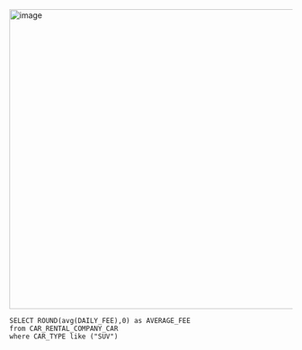 <img width="533" alt="image" src="https://github.com/jinsungtoo/SQL_Coding_test/assets/115756142/c9f4482b-3050-4518-b9f6-6d535a41c57e">


    SELECT ROUND(avg(DAILY_FEE),0) as AVERAGE_FEE
    from CAR_RENTAL_COMPANY_CAR
    where CAR_TYPE like ("SUV")

